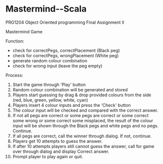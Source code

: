 # Mastermind--Scala
PRG1204 Object Oriented programming Final Assignment II 

Mastermind
Game

Function:
- check for correctPegs, correctPlacement (Black peg)
- check for correctPegs, wrongPlacement (White peg)
- generate random colour combination
- check for wrong input (leave the peg empty)

Process:
1. Start the game through 'Play' button
2. Random colour combination will be generated and stored
3. Players start guessing by drag & drop provided colours from the side (red, blue, green, yellow, white, cyan)
4. Players insert 4 colour inputs and press the 'Check' button
5. The colour input will be checked and compared with the correct answer.
6. If not all pegs are correct or some pegs are correct or some correct some wrong or some correct some misplaced, 
	the result of the colour input will be shown through the Black pegs and white pegs and no pegs. Continue.
7. If all pegs are correct, call the winner through dialog. If not, continue.
8. Players get 10 attempts to guess the answer.
9. If after 10 attempts players still cannot guess the answer, call for game over through dialog and display Correct answer.
10. Prompt player to play again or quit.
